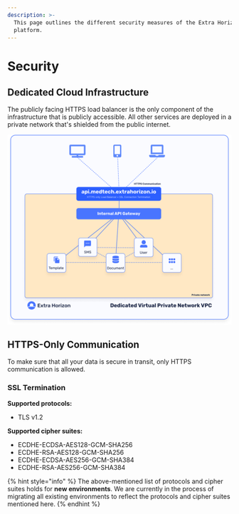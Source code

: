 ```yaml
---
description: >-
  This page outlines the different security measures of the Extra Horizon
  platform.
---
```


# Security

## Dedicated Cloud Infrastructure

The publicly facing HTTPS load balancer is the only component of the infrastructure that is publicly accessible. All other services are deployed in a private network that's shielded from the public internet.

![](<../.gitbook/assets/image (1).png>)

## HTTPS-Only Communication

To make sure that all your data is secure in transit, only HTTPS communication is allowed.

### SSL Termination

**Supported protocols:**

* TLS v1.2

**Supported cipher suites:**

* ECDHE-ECDSA-AES128-GCM-SHA256
* ECDHE-RSA-AES128-GCM-SHA256
* ECDHE-ECDSA-AES256-GCM-SHA384
* ECDHE-RSA-AES256-GCM-SHA384

{% hint style="info" %}
The above-mentioned list of protocols and cipher suites holds for **new environments**. We are currently in the process of migrating all existing environments to reflect the protocols and cipher suites mentioned here.
{% endhint %}
